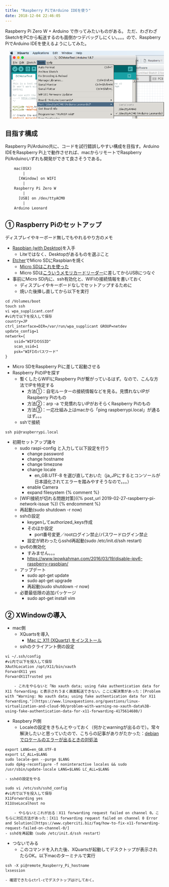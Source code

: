 ```yaml
---
title: "Raspberry PiでArduino IDEを使う"
date: 2018-12-04 22:46:05
---
```


Raspberry Pi Zero W + Arduino で作ってみたいものがある。
ただ、わざわざSketchをPCから転送するのも面倒かつデバッグしにくい。。。。ので、Raspberry PiでArduino IDEを使えるようにしてみた。

<img src="../assets/2018-12-04-ok.png" style="width:500px;margin-left:1em;">

## 目指す構成
Raspberry Pi/Arduino共に、コードを試行錯誤しやすい構成を目指す。Arduino IDEをRaspberry Pi上で動作させれば、macからリモートでRaspberry Pi/Arduinoいずれも開発ができて良さそうである。

        mac(OSX) 
            |
          [XWindow] on WIFI 
            |
        Raspberry Pi Zero W
            |
          [USB] on /dev/ttyACM0 
            |
        Arduino Leonard

## ① Raspberry Piのセットアップ
ディスプレイやキーボード無しでもやれるやり方のメモ
- [Raspbian (with Desktop)](https://www.raspberrypi.org/downloads/raspbian/)を入手
    - Liteではなく、Desktopがあるものを選ぶこと
- [Etcher](https://www.balena.io/etcher/)でMicro SDにRaspbianを焼く
    - [Micro SDはこれを使った](https://www.amazon.co.jp/gp/product/B01FTF7EH2)
    - Micro SDは[こういうメモリカードリーダー](https://www.amazon.co.jp/dp/B009D79VH4/ref=psdc_2151953051_t1_B006WEP0E4)に差してからUSBにつなぐ
- 事前にMicro SD内に、ssh有効化と、WIFIの接続情報を書いておく
    - ディスプレイやキーボードなしでセットアップするために
    - 焼いた後挿し直してから以下を実行
```shell
cd /Volumes/boot
touch ssh
vi wpa_supplicant.conf
#vi内で以下を投入して保存
country=JP
ctrl_interface=DIR=/var/run/wpa_supplicant GROUP=netdev
update_config=1
network={
    ssid="WIFIのSSID"
    scan_ssid=1
    psk="WIFIのパスワード"
}
```
- Micro SDをRaspberry Piに差して起動させる
- Raspberry PiのIPを探す
    - 暫くしたらWIFIにRaspberry Piが繋がっているはず。なので、こんな方法でIPを特定する
        - 方法①：自宅ルーターの接続情報などを見る。見慣れないIPがRaspberry Piのもの
        - 方法②：arp -a で見慣れないIPがおそらくRaspberry Piのもの
        - 方法③：一応仕組み上はmacから「ping raspberrypi.local」が通るはず。。。
    - sshで接続
```shell
ssh pi@raspberrypi.local
```
- 初期セットアップ諸々
    - sudo raspi-config と入力して以下設定を行う
        - change password
        - change hostname
        - change timezone
        - change locale
            - en_GB.UTF-8 を選び直しておいた（ja_JPにするとコンソールが日本語化されてエラーを踏みやすそうなので。。。）
        - enable Camera
        - expand filesystem
{% comment %}
    - [WIFI接続が切れる問題対策]({% post_url 2019-02-27-raspberry-pi-network-issue %})
{% endcomment %}
    - 再起動(sudo shutdown -r now)
    - sshの設定
        - keygenしてauthorized_keys作成
        - そのほか設定
            - port番号変更／rootログイン禁止/パスワードログイン禁止
        - 設定が終わったらsshd再起動(sudo /etc/init.d/ssh restart)
    - ipv6の無効化
        - すみません。。。
        - https://www.leowkahman.com/2016/03/19/disable-ipv6-raspberry-raspbian/
    - アップデート
        - sudo apt-get update
        - sudo apt-get upgrade
        - 再起動(sudo shutdown -r now)
    - 必要最低限の追加パッケージ
        - sudo apt-get install vim

## ② XWindowの導入

- mac側
    - XQuartsを導入
        - [Mac に X11 (XQuartz) をインストール](https://macperson.net/mac-x11-xquartz/)
    - sshのクライアント側の設定
```shell
vi ~/.ssh/config
#vi内で以下を投入して保存
XAuthLocation /opt/X11/bin/xauth
ForwardX11 yes
ForwardX11Trusted yes
```
        - これをやらないと「No xauth data; using fake authentication data for X11 forwarding」と表示されうまく画面転送できない。ここに解決策があった：[Problem with "Warning: No xauth data; using fake authentication data for X11 forwarding."](https://www.linuxquestions.org/questions/linux-virtualization-and-cloud-90/problem-with-warning-no-xauth-data%3B-using-fake-authentication-data-for-x11-forwarding-4175614680/)
- Raspbery Pi側
    - Localeの設定をきちんとやっておく（何かとwarningが出るので）。常々解決したいと思っていたので、こちらの記事がありがたかった：[debian でロケールのエラーが出るときの対処法](https://qiita.com/d6rkaiz/items/c32f2b4772e25b1ba3ba)
```shell
export LANG=en_GB.UTF-8
export LC_ALL=$LANG
sudo locale-gen --purge $LANG
sudo dpkg-reconfigure -f noninteractive locales && sudo /usr/sbin/update-locale LANG=$LANG LC_ALL=$LANG
```
    - sshdの設定をやる
```shell
sudo vi /etc/ssh/sshd_config
#vi内で以下を投入して保存
X11Forwarding yes
X11UseLocalhost no
```
        - やらないとこれが出る：X11 forwarding request failed on channel 0。こちらに対応方法があった：[X11 forwarding request failed on channel 0 Error and Solution][https://www.cyberciti.biz/faq/how-to-fix-x11-forwarding-request-failed-on-channel-0/]
    - sshdを再起動（sudo /etc/init.d/ssh restart）
- つないでみる
    - このコマンドを入れた後、XQuartsが起動してデスクトップが表示されたらOK。以下macのターミナルで実行
```shell
ssh -X pi@remote_Raspberry_Pi_hostname
lxsession
```
    - 確認できたらctrl-cでデスクトップはけしておく。
    
